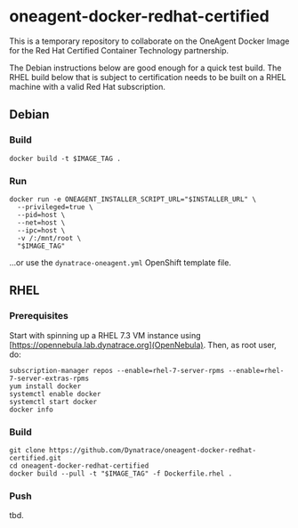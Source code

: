 # oneagent-docker-redhat-certified

This is a temporary repository to collaborate on the OneAgent Docker Image for the Red Hat Certified Container Technology partnership.

The Debian instructions below are good enough for a quick test build. The RHEL build below that is subject to certification needs to be built on a RHEL machine with a valid Red Hat subscription.

## Debian

### Build

```
docker build -t $IMAGE_TAG .
```

### Run

```
docker run -e ONEAGENT_INSTALLER_SCRIPT_URL="$INSTALLER_URL" \
  --privileged=true \
  --pid=host \
  --net=host \
  --ipc=host \
  -v /:/mnt/root \
  "$IMAGE_TAG"
```

...or use the `dynatrace-oneagent.yml` OpenShift template file.

## RHEL

### Prerequisites

Start with spinning up a RHEL 7.3 VM instance using [https://opennebula.lab.dynatrace.org](OpenNebula). Then, as root user, do:

```
subscription-manager repos --enable=rhel-7-server-rpms --enable=rhel-7-server-extras-rpms
yum install docker
systemctl enable docker
systemctl start docker
docker info
```

### Build

```
git clone https://github.com/Dynatrace/oneagent-docker-redhat-certified.git
cd oneagent-docker-redhat-certified
docker build --pull -t "$IMAGE_TAG" -f Dockerfile.rhel .
```

### Push

tbd.

